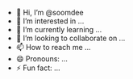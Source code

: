 - 👋 Hi, I’m @soomdee
- 👀 I’m interested in ...
- 🌱 I’m currently learning ...
- 💞️ I’m looking to collaborate on ...
- 📫 How to reach me ...
- 😄 Pronouns: ...
- ⚡ Fun fact: ...

<!---
soomdee/soomdee is a ✨ special ✨ repository because its `README.md` (this file) appears on your GitHub profile.
You can click the Preview link to take a look at your changes.
--->
